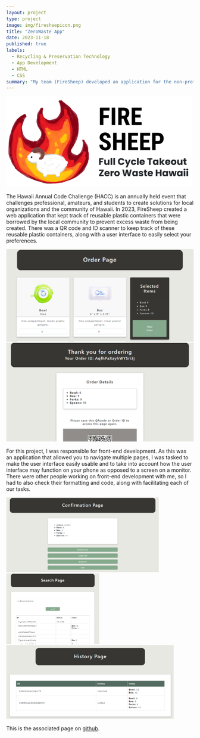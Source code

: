 ```yaml
---
layout: project
type: project
image: img/firesheepicon.png
title: "ZeroWaste App"
date: 2023-11-18
published: true
labels:
  - Recycling & Preservation Technology
  - App Development
  - HTML
  - CSS
summary: "My team (FireSheep) developed an application for the non-profit organization called Full Cycled Takeout that placed us as finalists in 2023 Hawaii Annual Code Challenge (HACC)."
---
```


<div>
  <img width="500px" src="../img/firesheep.png" class="img-thumbnail" >
</div>

The Hawaii Annual Code Challenge (HACC) is an annually held event that challenges professional, amateurs, and students to create solutions for local organizations and the community of Hawaii. In 2023, FireSheep created a web application that kept track of reusable plastic containers that were borrowed by the local community to prevent excess waste from being created. There was a QR code and ID scanner to keep track of these reusable plastic containers, along with a user interface to easily select your preferences.

<div class="text-center p-4">
  <img width="637px" src="../img/orderpage.png" class="img-thumbnail" >
  <img width="600px" src="../img/orderqr.png" class="img-thumbnail" >
</div>

For this project, I was responsible for front-end development. As this was an application that allowed you to navigate multiple pages, I was tasked to make the user interface easily usable and to take into account how the user interface may function on your phone as opposed to a screen on a monitor. There were other people working on front-end development with me, so I had to also check their formatting and code, along with facilitating each of our tasks.

<div class="text-center p-4">
  <img width="410px" src="../img/confirmationpage.png" class="img-thumbnail" >
  <img width="250px" src="../img/searchpage.png" class="img-thumbnail" >
  <img width="450px" src="../img/historypage.png" class="img-thumbnail" >
</div>

This is the associated page on [github](https://github.com/HACC2023/firesheep).
